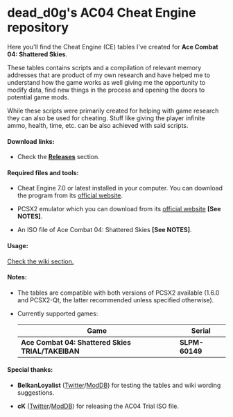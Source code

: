 # dead_d0g's AC04 Cheat Engine repository

Here you'll find the Cheat Engine (CE) tables I've created for **Ace Combat 04: Shattered Skies**.

These tables contains scripts and a compilation of relevant memory addresses that are product of my own research and have helped me to understand how the game works as well giving me the opportunity to modify data, find new things in the process and opening the doors to potential game mods.

While these scripts were primarily created for helping with game research they can also be used for cheating. Stuff like giving the player infinite ammo, health, time, etc. can be also achieved with said scripts.

#### Download links:

- Check the [**Releases**](https://github.com/deaththed0g/AC04-Cheat-Engine-repository/releases/tag/24.02.19) section.

#### Required files and tools:

- Cheat Engine 7.0 or latest installed in your computer. You can download the program from its [official website](https://www.cheatengine.org/).

- PCSX2 emulator which you can download from its [official website](https://pcsx2.net/downloads/) **[See NOTES]**.

- An ISO file of Ace Combat 04: Shattered Skies **[See NOTES]**.

#### Usage:

[Check the wiki section.](https://github.com/deaththed0g/AC04-Cheat-Engine-repository/wiki)

#### Notes:
 
 - The tables are compatible with both versions of PCSX2 available (1.6.0 and PCSX2-Qt, the latter recommended unless specified otherwise).
 
 - Currently supported games:
	
	|**Game**|**Serial**|
	|-|-|
	|**Ace Combat 04: Shattered Skies TRIAL/TAKEIBAN**|**SLPM-60149**|


#### Special thanks:

- **BelkanLoyalist** ([Twitter](https://twitter.com/BelkanLoyalist)/[ModDB](https://www.moddb.com/members/justauser1)) for testing the tables and wiki wording suggestions.

- **cK** ([Twitter](https://twitter.com/Comebackkid2136)/[ModDB](https://www.moddb.com/members/comebackking41)) for releasing the AC04 Trial ISO file.
